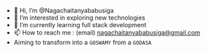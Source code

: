 - 👋 Hi, I’m @Nagachaitanyababusiga
- 👀 I’m interested in exploring new technologies
- 🌱 I’m currently learning full stack development
- 📫 How to reach me : (email) nagachaitanyababusiga@gmail.com
- Aiming to transform into a `GOSWAMY` from a `GODASA`
